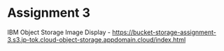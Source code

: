 # Assignment 3
IBM Object Storage Image Display - https://bucket-storage-assignment-3.s3.jp-tok.cloud-object-storage.appdomain.cloud/index.html
